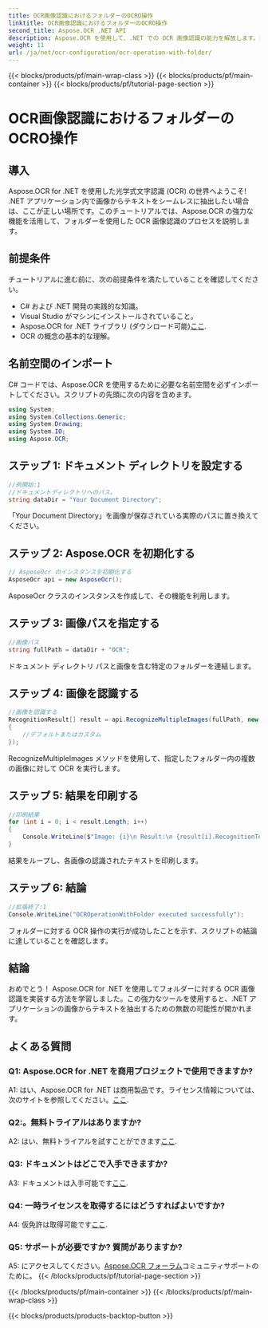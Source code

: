 ```yaml
---
title: OCR画像認識におけるフォルダーのOCRO操作
linktitle: OCR画像認識におけるフォルダーのOCRO操作
second_title: Aspose.OCR .NET API
description: Aspose.OCR を使用して、.NET での OCR 画像認識の能力を解放します。画像からテキストを簡単に抽出します。
weight: 11
url: /ja/net/ocr-configuration/ocr-operation-with-folder/
---
```


{{< blocks/products/pf/main-wrap-class >}}
{{< blocks/products/pf/main-container >}}
{{< blocks/products/pf/tutorial-page-section >}}

# OCR画像認識におけるフォルダーのOCRO操作

## 導入

Aspose.OCR for .NET を使用した光学式文字認識 (OCR) の世界へようこそ! .NET アプリケーション内で画像からテキストをシームレスに抽出したい場合は、ここが正しい場所です。このチュートリアルでは、Aspose.OCR の強力な機能を活用して、フォルダーを使用した OCR 画像認識のプロセスを説明します。

## 前提条件

チュートリアルに進む前に、次の前提条件を満たしていることを確認してください。

- C# および .NET 開発の実践的な知識。
- Visual Studio がマシンにインストールされていること。
-  Aspose.OCR for .NET ライブラリ (ダウンロード可能)[ここ](https://releases.aspose.com/ocr/net/).
- OCR の概念の基本的な理解。

## 名前空間のインポート

C# コードでは、Aspose.OCR を使用するために必要な名前空間を必ずインポートしてください。スクリプトの先頭に次の内容を含めます。

```csharp
using System;
using System.Collections.Generic;
using System.Drawing;
using System.IO;
using Aspose.OCR;
```

## ステップ 1: ドキュメント ディレクトリを設定する

```csharp
//例開始:1
//ドキュメントディレクトリへのパス。
string dataDir = "Your Document Directory";
```

「Your Document Directory」を画像が保存されている実際のパスに置き換えてください。

## ステップ 2: Aspose.OCR を初期化する

```csharp
// AsposeOcr のインスタンスを初期化する
AsposeOcr api = new AsposeOcr();
```

AsposeOcr クラスのインスタンスを作成して、その機能を利用します。

## ステップ 3: 画像パスを指定する

```csharp
//画像パス
string fullPath = dataDir + "OCR";
```

ドキュメント ディレクトリ パスと画像を含む特定のフォルダーを連結します。

## ステップ 4: 画像を認識する

```csharp
//画像を認識する
RecognitionResult[] result = api.RecognizeMultipleImages(fullPath, new RecognitionSettings
{
    //デフォルトまたはカスタム
});
```

RecognizeMultipleImages メソッドを使用して、指定したフォルダー内の複数の画像に対して OCR を実行します。

## ステップ 5: 結果を印刷する

```csharp
//印刷結果
for (int i = 0; i < result.Length; i++)
{
    Console.WriteLine($"Image: {i}\n Result:\n {result[i].RecognitionText}");
}
```

結果をループし、各画像の認識されたテキストを印刷します。

## ステップ 6: 結論

```csharp
//拡張終了:1
Console.WriteLine("OCROperationWithFolder executed successfully");
```

フォルダーに対する OCR 操作の実行が成功したことを示す、スクリプトの結論に達していることを確認します。

## 結論

おめでとう！ Aspose.OCR for .NET を使用してフォルダーに対する OCR 画像認識を実装する方法を学習しました。この強力なツールを使用すると、.NET アプリケーションの画像からテキストを抽出するための無数の可能性が開かれます。

## よくある質問

### Q1: Aspose.OCR for .NET を商用プロジェクトで使用できますか?

 A1: はい、Aspose.OCR for .NET は商用製品です。ライセンス情報については、次のサイトを参照してください。[ここ](https://purchase.aspose.com/buy).

### Q2:。無料トライアルはありますか?

 A2: はい、無料トライアルを試すことができます[ここ](https://releases.aspose.com/).

### Q3: ドキュメントはどこで入手できますか?

 A3: ドキュメントは入手可能です[ここ](https://reference.aspose.com/ocr/net/).

### Q4: 一時ライセンスを取得するにはどうすればよいですか?

 A4: 仮免許は取得可能です[ここ](https://purchase.aspose.com/temporary-license/).

### Q5: サポートが必要ですか? 質問がありますか?

 A5: にアクセスしてください。[Aspose.OCR フォーラム](https://forum.aspose.com/c/ocr/16)コミュニティサポートのために。
{{< /blocks/products/pf/tutorial-page-section >}}

{{< /blocks/products/pf/main-container >}}
{{< /blocks/products/pf/main-wrap-class >}}

{{< blocks/products/products-backtop-button >}}
